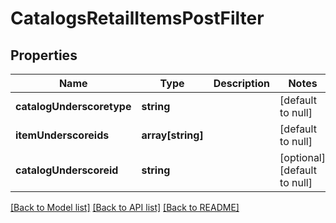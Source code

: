 # CatalogsRetailItemsPostFilter

## Properties
Name | Type | Description | Notes
------------ | ------------- | ------------- | -------------
**catalogUnderscoretype** | **string** |  | [default to null]
**itemUnderscoreids** | **array[string]** |  | [default to null]
**catalogUnderscoreid** | **string** |  | [optional] [default to null]

[[Back to Model list]](../README.md#documentation-for-models) [[Back to API list]](../README.md#documentation-for-api-endpoints) [[Back to README]](../README.md)


